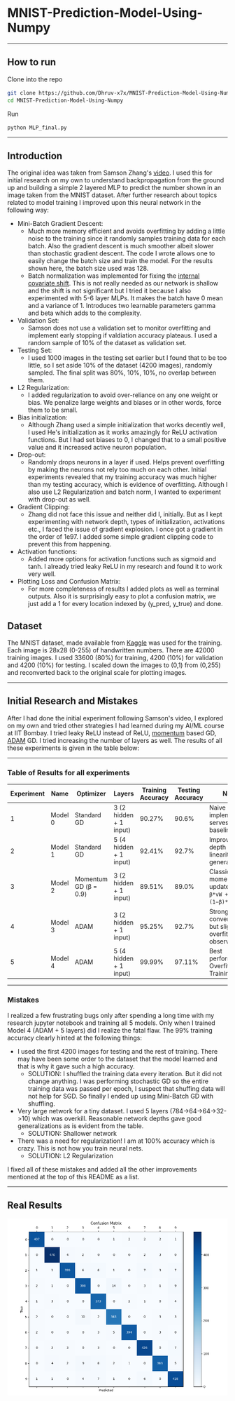 # MNIST-Prediction-Model-Using-Numpy

---

## How to run

Clone into the repo
```bash
git clone https://github.com/Dhruv-x7x/MNIST-Prediction-Model-Using-Numpy.git
cd MNIST-Prediction-Model-Using-Numpy
```

Run
```bash
python MLP_final.py
```

---

## Introduction

The original idea was taken from Samson Zhang's [video](https://www.youtube.com/watch?v=w8yWXqWQYmU&ab_channel=SamsonZhang). I used this for initial research on my own to understand backpropagation from the ground up and building a simple 2 layered MLP to predict the number shown in an image taken from the MNIST dataset. After further research about topics related to model training I improved upon this neural network in the following way:

- Mini-Batch Gradient Descent:
  - Much more memory efficient and avoids overfitting by adding a little noise to the training since it randomly samples training data for each batch. Also the gradient descent is much smoother albeit slower than stochastic gradient descent. The code I wrote allows one to easily change the batch size and train the model. For the results shown here, the batch size used was 128.
  - Batch normalization was implemented for fixing the [internal covariate shift](https://www.geeksforgeeks.org/what-is-batch-normalization-in-deep-learning/). This is not really needed as our network is shallow and the shift is not significant but I tried it because I also experimented with 5-6 layer MLPs. It makes the batch have 0 mean and a variance of 1. Introduces two learnable parameters gamma and beta which adds to the complexity.
- Validation Set:
  - Samson does not use a validation set to monitor overfitting and implement early stopping if valdiation accuracy plateaus. I used a random sample of 10% of the dataset as validation set.
- Testing Set:
  - I used 1000 images in the testing set earlier but I found that to be too little, so I set aside 10% of the dataset (4200 images), randomly sampled. The final split was 80%, 10%, 10%, no overlap between them.
- L2 Regularization:
  - I added regularization to avoid over-reliance on any one weight or bias. We penalize large weights and biases or in other words, force them to be small.
- Bias initialization:
  - Although Zhang used a simple initialization that works decently well, I used He's initialization as it works amazingly for ReLU activation functions. But I had set biases to 0, I changed that to a small positive value and it increased active neuron population.
- Drop-out:
  - Randomly drops neurons in a layer if used. Helps prevent overfitting by making the neurons not rely too much on each other. Initial experiments revealed that my training accuracy was much higher than my testing accuracy, which is evidence of overfitting. Although I also use L2 Regularization and batch norm, I wanted to experiment with drop-out as well.
- Gradient Clipping:
  - Zhang did not face this issue and neither did I, initially. But as I kept experimenting with network depth, types of initialization, activations etc., I faced the issue of gradient explosion. I once got a gradient in the order of 1e97. I added some simple gradient clipping code to prevent this from happening.
- Activation functions:
  - Added more options for activation functions such as sigmoid and tanh. I already tried leaky ReLU in my research and found it to work very well.
- Plotting Loss and Confusion Matrix:
  - For more completeness of results I added plots as well as terminal outputs. Also it is surprisingly easy to plot a confusion matrix, we just add a 1 for every location indexed by (y_pred, y_true) and done.

## Dataset

The MNIST dataset, made available from [Kaggle](https://www.kaggle.com/c/digit-recognizer/data) was used for the training. Each image is 28x28 (0-255) of handwritten numbers. There are 42000 training images. I used 33600 (80%) for training, 4200 (10%) for validation and 4200 (10%) for testing. I scaled down the images to (0,1) from (0,255) and reconverted back to the original scale for plotting images. 

---

## Initial Research and Mistakes

After I had done the initial experiment following Samson's video, I explored on my own and tried other strategies I had learned during my AI/ML course at IIT Bombay. I tried leaky ReLU instead of ReLU, [momentum](https://www.geeksforgeeks.org/ml-momentum-based-gradient-optimizer-introduction/) based GD, [ADAM](https://www.geeksforgeeks.org/adam-optimizer/) GD. I tried increasing the number of layers as well. The results of all these experiments is given in the table below:

---

### Table of Results for all experiments

| Experiment | Name | Optimizer | Layers | Training Accuracy | Testing Accuracy | Notes |
|------------|---------------|-----------|--------|-------------------|------------------|-------|
| 1 | Model 0 | Standard GD | 3 (2 hidden + 1 input) | 90.27% | 90.6% | Naive implementation serves as baseline |
| 2 | Model 1 | Standard GD | 5 (4 hidden + 1 input) | 92.41% | 92.7% | Improved depth & non-linearity helped generalization |
| 3 | Model 2 | Momentum GD (β = 0.9) | 3 (2 hidden + 1 input) | 89.51% | 89.0% | Classical momentum update: `vW = β*vW + (1−β)*dW` |
| 4 | Model 3 | ADAM | 3 (2 hidden + 1 input) | 95.25% | 92.7% | Stronger convergence but slight overfitting observed |
| 5 | Model 4 | ADAM | 5 (4 hidden + 1 input) | 99.99% | 97.11% | Best performance; Overfitted on Training Data |

---

### Mistakes

I realized a few frustrating bugs only after spending a long time with my research jupyter notebook and training all 5 models. Only when I trained Model 4 (ADAM + 5 layers) did I realize the fatal flaw. The 99% training accuracy clearly hinted at the following things:
- I used the first 4200 images for testing and the rest of training. There may have been some order to the dataset that the model learned and that is why it gave such a high accuracy.
  - SOLUTION: I shuffled the training data every iteration. But it did not change anything. I was performing stochastic GD so the entire training data was passed per epoch, I suspect that shuffing data will not help for SGD. So finally I ended up using Mini-Batch GD with shuffling. 
- Very large network for a tiny dataset. I used 5 layers (784->64->64->32->10) which was overkill. Reasonable network depths gave good generalizations as is evident from the table.
  - SOLUTION: Shallower network
- There was a need for regularization! I am at 100% accuracy which is crazy. This is not how you train neural nets.
  - SOLUTION: L2 Regularization

I fixed all of these mistakes and added all the other improvements mentioned at the top of this README as a list. 

--- 

## Real Results

![Confusion Matrix](https://github.com/Dhruv-x7x/MNIST-Prediction-Model-Using-Numpy/blob/main/results/confusion_matrix.png)
